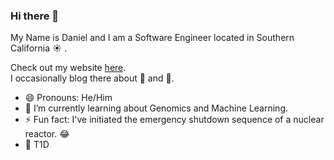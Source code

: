 ### Hi there 👋

My Name is Daniel and I am a Software Engineer located in Southern California ☀️ .  

Check out my website [here](https://dddiaz.com).  
I occasionally blog there about 🐍 and 🧬.

- 😄  Pronouns: He/Him
- 🌱  I’m currently learning about Genomics and Machine Learning.
- ⚡  Fun fact: I've initiated the emergency shutdown sequence of a nuclear reactor. 😂
- 💉 T1D 

<!--
**dddiaz/dddiaz** is a ✨ _special_ ✨ repository because its `README.md` (this file) appears on your GitHub profile.

Here are some ideas to get you started:

- 🔭 I’m currently working on ...
- 🌱 I’m currently learning ...
- 👯 I’m looking to collaborate on ...
- 🤔 I’m looking for help with ...
- 💬 Ask me about ...
- 📫 How to reach me: ...
- 😄 Pronouns: ...
- ⚡ Fun fact: ...
-->

